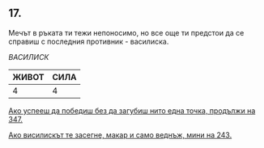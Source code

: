 ## 17.

Мечът в ръката ти тежи непоносимо, но все още ти предстои да се
справиш с последния противник - василиска.

_ВАСИЛИСК_

ЖИВОТ | СИЛА
--- | ---
4 | 4

[Ако успееш да победиш без да загубиш нито една точка, продължи
на 347.](./347)

[Ако висилискът те засегне, макар и само веднъж, мини на 243.](./243)
